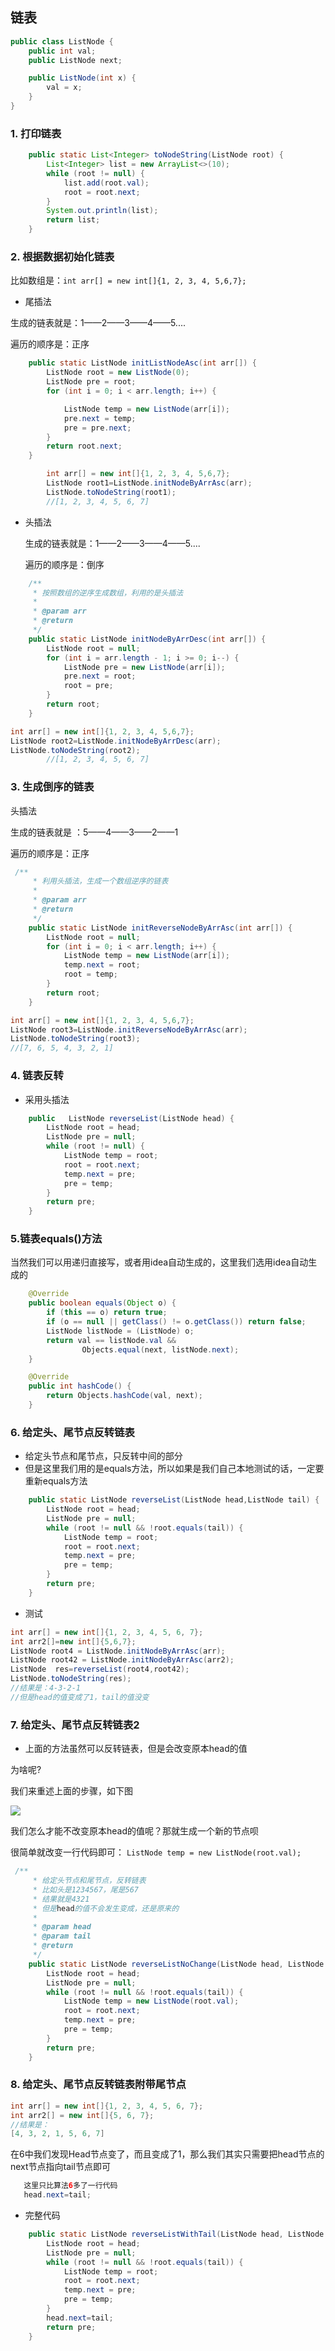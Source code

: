 ## 链表

```java
public class ListNode {
    public int val;
    public ListNode next;

    public ListNode(int x) {
        val = x;
    }
}
```

### 1. 打印链表

```java
    public static List<Integer> toNodeString(ListNode root) {
        List<Integer> list = new ArrayList<>(10);
        while (root != null) {
            list.add(root.val);
            root = root.next;
        }
        System.out.println(list);
        return list;
    }
```

### 2. 根据数据初始化链表

比如数组是：`int arr[] = new int[]{1, 2, 3, 4, 5,6,7};`

- 尾插法

生成的链表就是：1——2——3——4——5....

遍历的顺序是：正序

```java
    public static ListNode initListNodeAsc(int arr[]) {
        ListNode root = new ListNode(0);
        ListNode pre = root;
        for (int i = 0; i < arr.length; i++) {

            ListNode temp = new ListNode(arr[i]);
            pre.next = temp;
            pre = pre.next;
        }
        return root.next;
    }
```

```java
        int arr[] = new int[]{1, 2, 3, 4, 5,6,7};
        ListNode root1=ListNode.initNodeByArrAsc(arr);
        ListNode.toNodeString(root1);
        //[1, 2, 3, 4, 5, 6, 7]
```



- 头插法

  生成的链表就是：1——2——3——4——5....

  遍历的顺序是：倒序

```java
    /**
     * 按照数组的逆序生成数组，利用的是头插法
     *
     * @param arr
     * @return
     */
    public static ListNode initNodeByArrDesc(int arr[]) {
        ListNode root = null;
        for (int i = arr.length - 1; i >= 0; i--) {
            ListNode pre = new ListNode(arr[i]);
            pre.next = root;
            root = pre;
        }
        return root;
    }
```

```java
int arr[] = new int[]{1, 2, 3, 4, 5,6,7};       
ListNode root2=ListNode.initNodeByArrDesc(arr);
ListNode.toNodeString(root2);
        //[1, 2, 3, 4, 5, 6, 7]
```



### 3. 生成倒序的链表

头插法

生成的链表就是 ：5——4——3——2——1

遍历的顺序是：正序

```java
 /**
     * 利用头插法，生成一个数组逆序的链表
     *
     * @param arr
     * @return
     */
    public static ListNode initReverseNodeByArrAsc(int arr[]) {
        ListNode root = null;
        for (int i = 0; i < arr.length; i++) {
            ListNode temp = new ListNode(arr[i]);
            temp.next = root;
            root = temp;
        }
        return root;
    }
```

```java
int arr[] = new int[]{1, 2, 3, 4, 5,6,7};   
ListNode root3=ListNode.initReverseNodeByArrAsc(arr);
ListNode.toNodeString(root3);
//[7, 6, 5, 4, 3, 2, 1]
```

### 4. 链表反转

- 采用头插法

```java
    public   ListNode reverseList(ListNode head) {
        ListNode root = head;
        ListNode pre = null;
        while (root != null) {
            ListNode temp = root;
            root = root.next;
            temp.next = pre;
            pre = temp;
        }
        return pre;
    }
```

### 5.链表equals()方法

当然我们可以用递归直接写，或者用idea自动生成的，这里我们选用idea自动生成的

```java
    @Override
    public boolean equals(Object o) {
        if (this == o) return true;
        if (o == null || getClass() != o.getClass()) return false;
        ListNode listNode = (ListNode) o;
        return val == listNode.val &&
                Objects.equal(next, listNode.next);
    }

    @Override
    public int hashCode() {
        return Objects.hashCode(val, next);
    }
```



### 6. 给定头、尾节点反转链表

- 给定头节点和尾节点，只反转中间的部分
- 但是这里我们用的是equals方法，所以如果是我们自己本地测试的话，一定要重新equals方法

```java
    public static ListNode reverseList(ListNode head,ListNode tail) {
        ListNode root = head;
        ListNode pre = null;
        while (root != null && !root.equals(tail)) {
            ListNode temp = root;
            root = root.next;
            temp.next = pre;
            pre = temp;
        }
        return pre;
    }
```

- 测试

```java
int arr[] = new int[]{1, 2, 3, 4, 5, 6, 7};
int arr2[]=new int[]{5,6,7};
ListNode root4 = ListNode.initNodeByArrAsc(arr);
ListNode root42 = ListNode.initNodeByArrAsc(arr2);
ListNode  res=reverseList(root4,root42);
ListNode.toNodeString(res);
//结果是：4-3-2-1
//但是head的值变成了1，tail的值没变
```

### 7. 给定头、尾节点反转链表2

- 上面的方法虽然可以反转链表，但是会改变原本head的值

为啥呢?

我们来重述上面的步骤，如下图

![](./img/链表反转1.jpg)



我们怎么才能不改变原本head的值呢？那就生成一个新的节点呗

很简单就改变一行代码即可：  `ListNode temp = new ListNode(root.val);`

```java
 /**
     * 给定头节点和尾节点，反转链表
     * 比如头是1234567，尾是567
     * 结果就是4321
     * 但是head的值不会发生变成，还是原来的
     *
     * @param head
     * @param tail
     * @return
     */
    public static ListNode reverseListNoChange(ListNode head, ListNode tail) {
        ListNode root = head;
        ListNode pre = null;
        while (root != null && !root.equals(tail)) {
            ListNode temp = new ListNode(root.val);
            root = root.next;
            temp.next = pre;
            pre = temp;
        }
        return pre;
    }
```

### 8. 给定头、尾节点反转链表附带尾节点

```java
int arr[] = new int[]{1, 2, 3, 4, 5, 6, 7};
int arr2[] = new int[]{5, 6, 7};
//结果是：
[4, 3, 2, 1, 5, 6, 7]
```

在6中我们发现Head节点变了，而且变成了1，那么我们其实只需要把head节点的next节点指向tail节点即可

```java
   这里只比算法6多了一行代码
   head.next=tail;
```

- 完整代码

```java
    public static ListNode reverseListWithTail(ListNode head, ListNode tail) {
        ListNode root = head;
        ListNode pre = null;
        while (root != null && !root.equals(tail)) {
            ListNode temp = root;
            root = root.next;
            temp.next = pre;
            pre = temp;
        }
        head.next=tail;
        return pre;
    }
```


